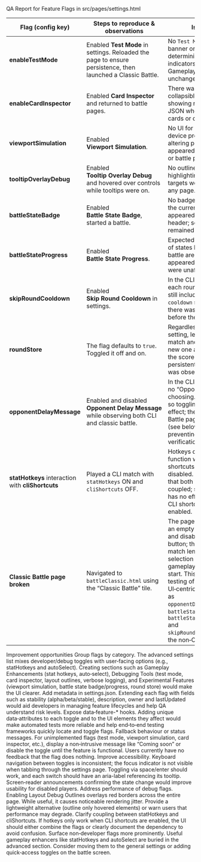 QA Report for Feature Flags in src/pages/settings.html

| Flag (config key)                                 | Steps to reproduce & observations                                                                           | Issue                                                                                                                                                                                                                                                                                                        |                                                                                           |
| ------------------------------------------------- | ----------------------------------------------------------------------------------------------------------- | ------------------------------------------------------------------------------------------------------------------------------------------------------------------------------------------------------------------------------------------------------------------------------------------------------------ | ----------------------------------------------------------------------------------------- |
| **enableTestMode**                                | Enabled **Test Mode** in settings. Reloaded the page to ensure persistence, then launched a Classic Battle. | No `Test Mode Active` banner or other deterministic testing indicators appeared. Gameplay remained unchanged.                                                                                                                                                                                                | **Unimplemented.** Flag toggles in UI but has no visible effect.                          |
| **enableCardInspector**                           | Enabled **Card Inspector** and returned to battle pages.                                                    | There was no collapsible panel showing raw card JSON when viewing cards or during battle.                                                                                                                                                                                                                    | **Not working.** Flag does not expose card inspection tools.                              |
| **viewportSimulation**                            | Enabled **Viewport Simulation**.                                                                            | No UI for selecting device presets or altering page width appeared in settings or battle pages.                                                                                                                                                                                                              | **Missing UI.** Flag toggles but does nothing.                                            |
| **tooltipOverlayDebug**                           | Enabled **Tooltip Overlay Debug** and hovered over controls while tooltips were on.                         | No outlines highlighting tooltip targets were shown in any page.                                                                                                                                                                                                                                             | **Non‑functional.**                                                                       |
| **battleStateBadge**                              | Enabled **Battle State Badge**, started a battle.                                                           | No badge indicating the current state appeared in the battle header; scoreboard remained the same.                                                                                                                                                                                                           | **Unimplemented.**                                                                        |
| **battleStateProgress**                           | Enabled **Battle State Progress**.                                                                          | Expected sequence of states beneath the battle area never appeared; CLI logs were unaffected.                                                                                                                                                                                                                | **Non‑functional.**                                                                       |
| **skipRoundCooldown**                             | Enabled **Skip Round Cooldown** in settings.                                                                | In the CLI battle, after each round the logs still included a `cooldown` state and there was a delay before the next round.                                                                                                                                                                                  | **Does not work.** Cooldown persists.                                                     |
| **roundStore**                                    | The flag defaults to `true`.  Toggled it off and on.                                                        | Regardless of the setting, leaving a CLI match and starting a new one always reset the score to 0.  No persistent round data was observed.                                                                                                                                                                   | **No observable effect.** Possibly unimplemented or only intended for future refactoring. |
| **opponentDelayMessage**                          | Enabled and disabled **Opponent Delay Message** while observing both CLI and classic battle.                | In the CLI there was no “Opponent is choosing…” message, so toggling had no effect; the Classic Battle page is broken (see below), preventing verification.                                                                                                                                                  | **Unable to verify** due to missing UI feedback.                                          |
| **statHotkeys** interaction with **cliShortcuts** | Played a CLI match with `statHotkeys` ON and `cliShortcuts` OFF.                                            | Hotkeys did not function when CLI shortcuts were disabled. It appears that both flags are coupled; statHotkeys has no effect unless CLI shortcuts is enabled.                                                                                                                                                | **Interaction issue.** Documented coupling is not clear to users.                         |
| **Classic Battle page broken**                    | Navigated to `battleClassic.html` using the “Classic Battle” tile.                                          | The page displayed an empty white card and disabled `Next` button; there was no match length selection and gameplay could not start.  This prevented testing of many UI‑centric flags such as `opponentDelayMessage`, `battleStateBadge`, `battleStateProgress` and `skipRoundCooldown` in the non‑CLI mode. | **Critical bug.** Classic battle is not playable.                                         |

Improvement opportunities
Group flags by category. The advanced settings list mixes developer/debug toggles with user‑facing options (e.g., statHotkeys and autoSelect). Creating sections such as Gameplay Enhancements (stat hotkeys, auto‑select), Debugging Tools (test mode, card inspector, layout outlines, verbose logging), and Experimental Features (viewport simulation, battle state badge/progress, round store) would make the UI clearer.
Add metadata in settings.json. Extending each flag with fields such as stability (alpha/beta/stable), description, owner and lastUpdated would aid developers in managing feature lifecycles and help QA understand risk levels.
Expose data‑feature-* hooks. Adding unique data‑attributes to each toggle and to the UI elements they affect would make automated tests more reliable and help end‑to‑end testing frameworks quickly locate and toggle flags.
Fallback behaviour or status messages. For unimplemented flags (test mode, viewport simulation, card inspector, etc.), display a non‑intrusive message like “Coming soon” or disable the toggle until the feature is functional. Users currently have no feedback that the flag does nothing.
Improve accessibility. Keyboard navigation between toggles is inconsistent; the focus indicator is not visible when tabbing through the settings page. Toggling via space/enter should work, and each switch should have an aria-label referencing its tooltip. Screen‑reader announcements confirming the state change would improve usability for disabled players.
Address performance of debug flags. Enabling Layout Debug Outlines overlays red borders across the entire page. While useful, it causes noticeable rendering jitter. Provide a lightweight alternative (outline only hovered elements) or warn users that performance may degrade.
Clarify coupling between statHotkeys and cliShortcuts. If hotkeys only work when CLI shortcuts are enabled, the UI should either combine the flags or clearly document the dependency to avoid confusion.
Surface non‑developer flags more prominently. Useful gameplay enhancers like statHotkeys and autoSelect are buried in the advanced section. Consider moving them to the general settings or adding quick‑access toggles on the battle screen.

